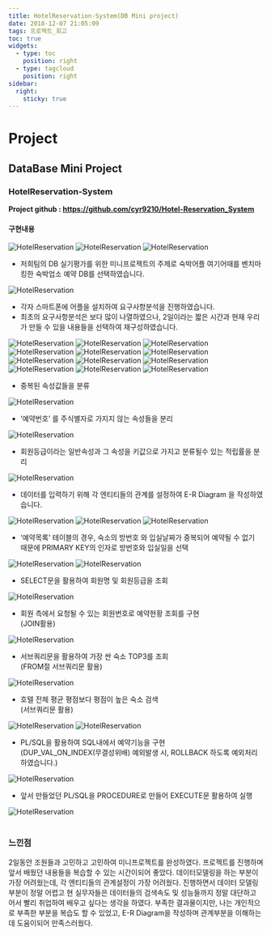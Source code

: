 ```yaml
---
title: HotelReservation-System(DB Mini project)
date: 2018-12-07 21:05:09
tags: 프로젝트_회고
toc: true
widgets:
  - type: toc
    position: right
  - type: tagcloud
    position: right
sidebar:
  right:
    sticky: true
---
```

# Project
## DataBase Mini Project
### HotelReservation-System
**Project github : https://github.com/cyr9210/Hotel-Reservation_System**
<!-- more -->
#### 구현내용
![HotelReservation](/images/Project/HotelReservation/HotelReservation01.png)
![HotelReservation](/images/Project/HotelReservation/HotelReservation02.png)
![HotelReservation](/images/Project/HotelReservation/HotelReservation03.png)
- 저희팀의 DB 실기평가를 위한 미니프로젝트의 주제로 숙박어플 여기어때를 벤치마킹한 숙박업소 예약 DB를 선택하였습니다.

![HotelReservation](/images/Project/HotelReservation/HotelReservation04.png)
- 각자 스마트폰에 어플을 설치하여 요구사항분석을 진행하였습니다.
- 최초의 요구사항분석은 보다 많이 나열하였으나, 2일이라는 짧은 시간과 현재 우리가 만들 수 있을 내용들을 선택하여 재구성하였습니다.

![HotelReservation](/images/Project/HotelReservation/HotelReservation05.png)
![HotelReservation](/images/Project/HotelReservation/HotelReservation06.png)
![HotelReservation](/images/Project/HotelReservation/HotelReservation07.png)
![HotelReservation](/images/Project/HotelReservation/HotelReservation08.png)
![HotelReservation](/images/Project/HotelReservation/HotelReservation09.png)
![HotelReservation](/images/Project/HotelReservation/HotelReservation10.png)
![HotelReservation](/images/Project/HotelReservation/HotelReservation11.png)
![HotelReservation](/images/Project/HotelReservation/HotelReservation12.png)
![HotelReservation](/images/Project/HotelReservation/HotelReservation13.png)
![HotelReservation](/images/Project/HotelReservation/HotelReservation14.png)
![HotelReservation](/images/Project/HotelReservation/HotelReservation15.png)
![HotelReservation](/images/Project/HotelReservation/HotelReservation16.png)
- 중복된 속성값들을 분류

![HotelReservation](/images/Project/HotelReservation/HotelReservation17.png)
- ‘예약번호’ 를 주식별자로 가지지 않는 속성들을 분리

![HotelReservation](/images/Project/HotelReservation/HotelReservation18.png)
- 회원등급이라는 일반속성과 그 속성을 키값으로 가지고 분류될수 있는 적립률을 분리

![HotelReservation](/images/Project/HotelReservation/HotelReservation19.png)
- 데이터를 입력하기 위해 각 엔티티들의 관계를 설정하여 E-R Diagram 을 작성하였습니다.

![HotelReservation](/images/Project/HotelReservation/HotelReservation20.png)
![HotelReservation](/images/Project/HotelReservation/HotelReservation21.png)
![HotelReservation](/images/Project/HotelReservation/HotelReservation22.png)
- ‘예약목록' 테이블의 경우, 숙소의 방번호 와 입실날짜가 중복되어 예약될 수 없기 때문에 PRIMARY KEY의 인자로 방번호와 입실일을 선택

![HotelReservation](/images/Project/HotelReservation/HotelReservation23.png)
![HotelReservation](/images/Project/HotelReservation/HotelReservation24.png)
- SELECT문을 활용하여 회원명 및 회원등급을 조회

![HotelReservation](/images/Project/HotelReservation/HotelReservation25.png)
- 회원 측에서 요청될 수 있는 회원번호로 예약현황 조회를 구현   
(JOIN활용)

![HotelReservation](/images/Project/HotelReservation/HotelReservation26.png)
- 서브쿼리문을 활용하여 가장 싼 숙소 TOP3를 조회   
(FROM절 서브쿼리문 활용)

![HotelReservation](/images/Project/HotelReservation/HotelReservation27.png)
- 호텔 전체 평균 평점보다 평점이 높은 숙소 검색   
(서브쿼리문 활용)

![HotelReservation](/images/Project/HotelReservation/HotelReservation28.png)
![HotelReservation](/images/Project/HotelReservation/HotelReservation29.png)
- PL/SQL을 활용하여 SQL내에서 예약기능을 구현   
(DUP_VAL_ON_INDEX(무결성위배) 예외발생 시, ROLLBACK 하도록 예외처리 하였습니다.)

![HotelReservation](/images/Project/HotelReservation/HotelReservation30.png)
- 앞서 만들었던 PL/SQL을 PROCEDURE로 만들어 EXECUTE문 활용하여 실행

![HotelReservation](/images/Project/HotelReservation/HotelReservation31.png)
<br><br>

### 느낀점
2일동안 조원들과 고민하고 고민하여 미니프로젝트를 완성하였다.
프로젝트를 진행하며 앞서 배웠던 내용들을 복습할 수 있는 시간이되어 좋았다.
데이터모델링을 하는 부분이 가장 어려웠는데, 각 엔티티들의 관계설정이 가장 어려웠다. 진행하면서 데이터 모델링 부분이 정말 어렵고 현 실무자들은 데이터들의 검색속도 및 성능들까지 정말 대단하고 어서 빨리 취업하여 배우고 싶다는 생각을 하였다.
부족한 결과물이지만, 나는 개인적으로 부족한 부분을 복습도 할 수 있었고, E-R Diagram을 작성하며 관계부분을 이해하는데 도움이되어 만족스러웠다.
<br><br>

